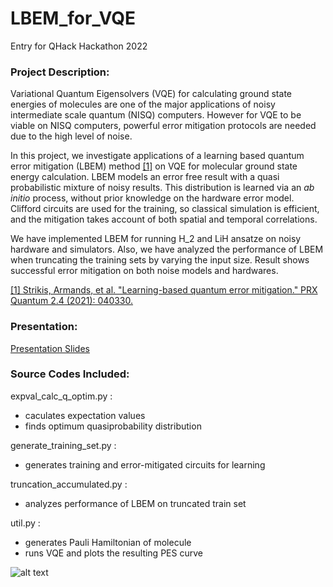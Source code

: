# LBEM_for_VQE
Entry for QHack Hackathon 2022

### Project Description: 

Variational Quantum Eigensolvers (VQE) for calculating ground state energies of molecules are one of the major applications of noisy intermediate scale quantum (NISQ) computers. However for VQE to be viable on NISQ computers, powerful error mitigation protocols are needed due to the high level of noise.

In this project, we investigate applications of a learning based quantum error mitigation (LBEM) method [[1]](https://doi.org/10.1103/PRXQuantum.2.040330) on VQE for molecular ground state energy calculation. LBEM models an error free result with a quasi probabilistic mixture of noisy results. This distribution is learned via an _ab initio_ process, without prior knowledge on the hardware error model. Clifford circuits are used for the training, so classical simulation is efficient, and the mitigation takes account of both spatial and temporal correlations.

We have implemented LBEM for running H_2 and LiH ansatze on noisy hardware and simulators. Also, we have analyzed the performance of LBEM when truncating the training sets by varying the input size. Result shows successful error mitigation on both noise models and hardwares.

[[1] Strikis, Armands, et al. "Learning-based quantum error mitigation." PRX Quantum 2.4 (2021): 040330.](https://doi.org/10.1103/PRXQuantum.2.040330)

### Presentation: 
[Presentation Slides](https://docs.google.com/presentation/d/1APkuSyKE1_9k7hti1yeiNjLVo_kmxJ_YFD8aDVKGvWw/edit?usp=sharing)

### Source Codes Included:
expval_calc_q_optim.py : 
  - caculates expectation values
  - finds optimum quasiprobability distribution

generate_training_set.py :
  - generates training and error-mitigated circuits for learning

truncation_accumulated.py :
  - analyzes performance of LBEM on truncated train set

util.py :
  - generates Pauli Hamiltonian of molecule
  - runs VQE and plots the resulting PES curve

![alt text](https://github.com/jyryu98/LBEM_for_VQE/blob/h2_v1/lbem_diagram.png)
